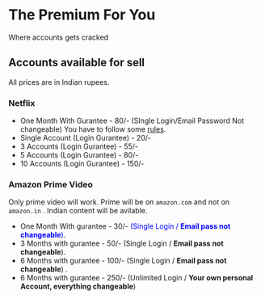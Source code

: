 # The Premium For You 
Where accounts gets cracked
## Accounts available for sell
All prices are in Indian rupees.
### Netflix
* One Month With Gurantee - 80/- (SIngle Login/Email Password Not changeable) You have to follow some [rules](nf-rules.md).
* Single Account (Login Gurantee) - 20/- 
* 3 Accounts (Login Gurantee) - 55/- 
* 5 Accounts (Login Gurantee) - 80/-
* 10 Accounts (Login Gurantee) - 150/-
### Amazon Prime Video
Only prime video will work. Prime will be on `amazon.com` and not on `amazon.in` . Indian content will be avilable. 
* One Month With gurantee - 30/- <span style="color:blue">(Single Login / **Email pass not changeable**)</span>.
* 3 Months with gurantee - 50/- (Single Login / **Email pass not changeable**).
* 6 Months with gurantee - 100/- (Single Login / **Email pass not changeable**) . 
* 6 Months with gurantee - 250/- (Unlimited Login / **Your own personal Account, everything changeable**)
